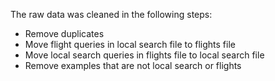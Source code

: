 The raw data was cleaned in the following steps:
* Remove duplicates
* Move flight queries in local search file to flights file
* Move local search queries in flights file to local search file
* Remove examples that are not local search or flights
